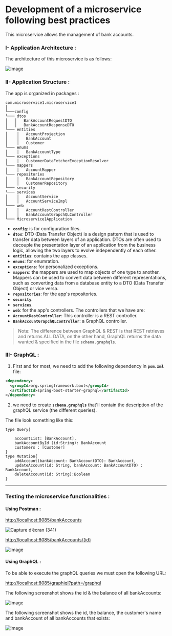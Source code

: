 # Development of a microservice following best practices
This microservice allows the management of bank accounts.

### I- Application Architecture : 

The architecture of this microservice is as follows:

![image](https://user-images.githubusercontent.com/84817425/211089841-f6644b98-7501-4158-9dc8-9d9259b277c1.png)

### II- Application Structure :

The app is organized in packages :
```
com.microservice1.microservice1 
│
└───config
└─── dtos
│   │   BankAccountRequestDTO
│   │   BankAccountResponseDTO
└─── entities
│    │   AccountProjection
│    │   BankAccount
│    │   Customer
└─── enums
│    │   BankAccountType
└─── exceptions
│    │   CustomerDataFetcherExceptionResolver
└─── mappers
│    │   AccountMapper
└─── repositories
│    │   BankAccountRepository
│    │   CustomerRepository
└─── security
└─── services
│    │   AccountService
│    │   AccountServiceImpl
└─── web
│    │   AccountRestController
│    │   BankAccountGrapchQLController
└─── Microservice1Application
```

- **`config`**: is for configuration files.
- **`dtos`**: DTO (Data Transfer Object) is a design pattern that is used to transfer data between layers of an application. 
DTOs are often used to decouple the presentation layer of an application from the business logic, allowing the two layers to evolve independently of each other.
- **`entities`**: contains the app classes.
- **`enums`**: for enumration.
- **`exceptions`**: for personalized exceptions.
- **`mappers`**: the mappers are used to map objects of one type to another. 
Mappers can be used to convert data between different representations, such as converting data from a database entity to a DTO (Data Transfer Object) or vice versa.
- **`repositories`**: for the app's repositories.
- **`security`**.
- **`services`**.
- **`web`**: for the app's controllers.
The controllers that we have are:
- **`AccountRestController`**: This controller is a REST controller.
- **`BankAccountGrapchQLController`**: a GraphQL controller.

> Note: The difference between GraphQL & REST is that REST retrieves and returns ALL DATA, on the other hand, GraphQL returns the data wanted & specified in the file **`schema.graphqls`**.

### III- GraphQL :

1. First and for most, we need to add the following dependency in **`pom.xml`** file:
```xml
<dependency>
  <groupId>org.springframework.boot</groupId>
  <artifactId>spring-boot-starter-graphql</artifactId>
</dependency>
```
2. we need to create **`schema.graphqls`** that'll contain the description of the graphQL service (the different queries). 

The file look something like this:
```
type Query{

    accountList: [BankAccount],
    bankAccountById (id:String): BankAccount
    customers : [Customer]
}
type Mutation{
    addAccount(bankAccount: BankAccountDTO): BankAccount,
    updateAccount(id: String, bankAccount: BankAccountDTO) : BankAccount,
    deleteAccount(id: String):Boolean
}
```
---
### Testing the microservice functionalities :

#### Using Postman :

<http://localhost:8085/bankAccounts>

![Capture d’écran (341)](https://user-images.githubusercontent.com/84817425/211101854-3753c5aa-a0c8-404e-8f77-2fab29c88149.png)

<http://localhost:8085/bankAccounts/{id}>

![image](https://user-images.githubusercontent.com/84817425/211102367-151ee1f4-8d8d-4eff-a042-ccf26c3c6876.png)

#### Using GraphQL :

To be able to execute the graphQL queries we must open the following URL:

<http://localhost:8085/graphiql?path=/graphql>

The following screenshot shows the id & the balance of all bankAccounts:

![image](https://user-images.githubusercontent.com/84817425/211102536-368bb68e-74b5-4e39-862a-33b00125bebf.png)

The following screenshot shows the id, the balance, the customer's name and bankAccount of all bankAccounts that exists:

![image](https://user-images.githubusercontent.com/84817425/211102968-637c514b-f91c-4871-ab9a-39abeefc019a.png)



